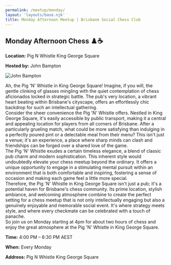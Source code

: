 ```yaml
---
permalink: /meetup/monday/
layout: 'layouts/base.njk'
title: Monday Afternoon Meetup | Brisbane Social Chess Club
---
```


<section class="max-w-3xl mx-auto p-6 bg-black bg-opacity-60 rounded-xl shadow-lg flex flex-col gap-4">
  <h2 class="text-center text-indigo-200 text-xl uppercase tracking-wide mt-2 mb-2">
    Monday Afternoon Chess ♟️☕
  </h2>
  <p class="text-gray-200 text-sm"><strong>Location:</strong> Pig N Whistle King George Square</p>
  <p class="text-gray-200 text-sm"><strong>Hosted by:</strong> John Bampton</p>
  <div class="flex justify-center gap-4 flex-wrap">
    <img
      src="https://avatars.githubusercontent.com/u/873384?s=400&v=4"
      alt="John Bampton"
      class="max-w-[150px] rounded-lg mt-2"
    />
  </div>
  <p class="text-gray-300 text-sm leading-relaxed">
    Ah, the Pig 'N' Whistle in King George Square! Imagine, if you will, the gentle clinking of glasses mingling with the quiet contemplation of chess aficionados locked in strategic battle. The pub's very location, a vibrant heart beating within Brisbane's cityscape, offers an effortlessly chic backdrop for such an intellectual gathering.
    <br/>
    Consider the sheer convenience the Pig 'N' Whistle offers. Nestled in King George Square, it's easily accessible by public transport, making it a central and appealing location for players from all corners of Brisbane. After a particularly grueling match, what could be more satisfying than indulging in a perfectly poured pint or a delectable meal from their menu? This isn't just a venue; it's an experience, a place where sharp minds can clash and friendships can be forged over a shared love of the game.
    <br/>
    The Pig 'N' Whistle exudes a certain timeless elegance, a blend of classic pub charm and modern sophistication. This inherent style would undoubtedly elevate your chess meetup beyond the ordinary. It offers a unique opportunity to engage in a stimulating mental pursuit within an environment that is both comfortable and inspiring, fostering a sense of occasion and making each game feel a little more special.
    <br/>
    Therefore, the Pig 'N' Whistle in King George Square isn't just a pub; it's a potential haven for Brisbane's chess community. Its prime location, stylish ambiance, and welcoming atmosphere combine to create the perfect setting for a chess meetup that is not only intellectually engaging but also a genuinely enjoyable and memorable social event. It's where strategy meets style, and where every checkmate can be celebrated with a touch of panache.
    <br/>
    So join us on Monday starting at 4pm for about two hours of chess and enjoy the great atmosphere at the Pig 'N' Whistle in King George Square.
  </p>
  <p class="text-gray-200 text-sm"><strong>Time:</strong> 4:00 PM – 6:30 PM AEST</p>
  <p class="text-gray-200 text-sm"><strong>When:</strong> Every Monday</p>
  <p class="text-gray-200 text-sm"><strong>Address:</strong> Pig N Whistle King George Square</p>
  <div class="mt-4">
    <!-- TODO -->
    <!-- <iframe
      src=""
      class="w-full h-64 rounded-lg border-0"
      allowfullscreen=""
      loading="lazy"
    ></iframe> -->
  </div>
</section>
